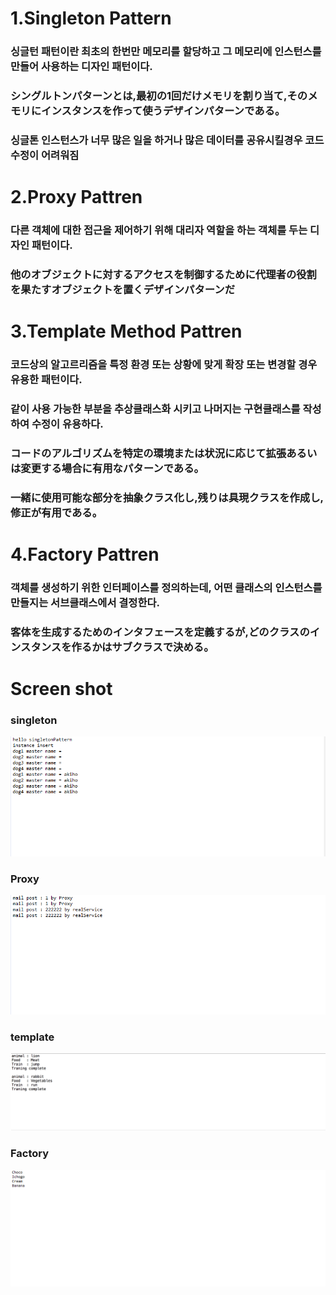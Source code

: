 # 1.Singleton Pattern

### 싱글턴 패턴이란 최초의 한번만 메모리를 할당하고 그 메모리에 인스턴스를 만들어 사용하는 디자인 패턴이다.
### シングルトンパターンとは,最初の1回だけメモリを割り当て,そのメモリにインスタンスを作って使うデザインパターンである。

### 싱글톤 인스턴스가 너무 많은 일을 하거나 많은 데이터를 공유시킬경우 코드 수정이 어려워짐

# 2.Proxy Pattren

### 다른 객체에 대한 접근을 제어하기 위해 대리자 역할을 하는 객체를 두는 디자인 패턴이다.
### 他のオブジェクトに対するアクセスを制御するために代理者の役割を果たすオブジェクトを置くデザインパターンだ

# 3.Template Method Pattren

### 코드상의 알고르리즘을 특정 환경 또는 상황에 맞게 확장 또는 변경할 경우 유용한 패턴이다.
### 같이 사용 가능한 부분을 추상클래스화 시키고 나머지는 구현클래스를 작성하여 수정이 유용하다.
### コードのアルゴリズムを特定の環境または状況に応じて拡張あるいは変更する場合に有用なパターンである。
### 一緒に使用可能な部分を抽象クラス化し,残りは具現クラスを作成し,修正が有用である。


# 4.Factory Pattren

### 객체를 생성하기 위한 인터페이스를 정의하는데, 어떤 클래스의 인스턴스를 만들지는 서브클래스에서 결정한다.
### 客体を生成するためのインタフェースを定義するが,どのクラスのインスタンスを作るかはサブクラスで決める。



# Screen shot
### singleton
![](https://github.com/songgisung/design-pattern/blob/master/pic/singleton.PNG)
### Proxy
![](https://github.com/songgisung/design-pattern/blob/master/pic/proxy.PNG)
### template
![](https://github.com/songgisung/design-pattern/blob/master/pic/template.PNG)
### Factory
![](https://github.com/songgisung/design-pattern/blob/master/pic/Factory.PNG)



